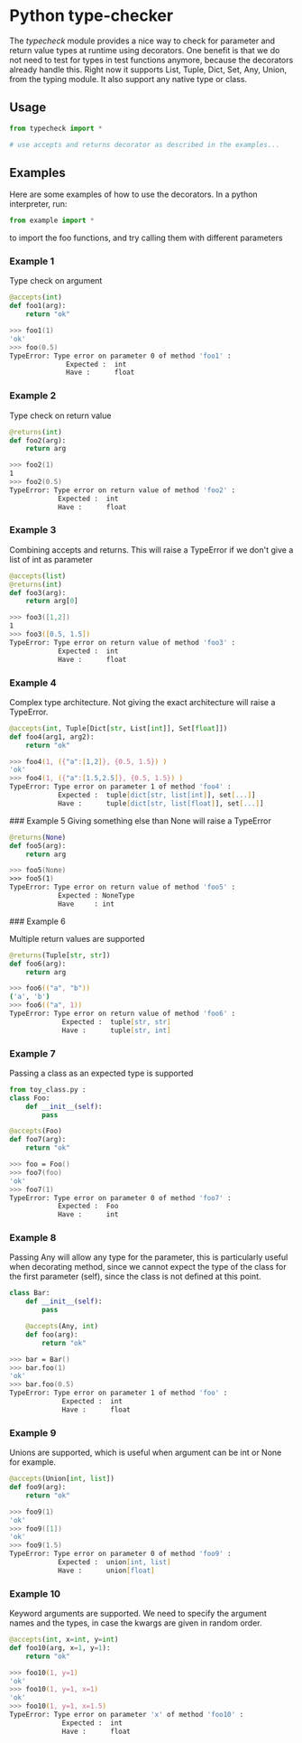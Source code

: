 # Python type-checker

The *typecheck* module provides a nice way to check for parameter and return value types at runtime using decorators. One benefit is that we do not need to test for types in test functions anymore, because the decorators already handle this. Right now it supports List, Tuple, Dict, Set, Any, Union, from the typing module. It also support any native type or class.

## Usage

```python
from typecheck import *

# use accepts and returns decorator as described in the examples...
```

## Examples

Here are some examples of how to use the decorators. In a python interpreter, run:
```python
from example import *
```
to import the foo functions, and try calling them with different parameters

### Example 1

Type check on argument

```python
@accepts(int)
def foo1(arg):
    return "ok"
```
```zsh
>>> foo1(1)
'ok'
>>> foo(0.5)
TypeError: Type error on parameter 0 of method 'foo1' :
              Expected :  int
              Have :      float
```

### Example 2

Type check on return value

```python
@returns(int)
def foo2(arg):
    return arg
```
```zsh
>>> foo2(1)
1
>>> foo2(0.5)
TypeError: Type error on return value of method 'foo2' :
            Expected :  int
            Have :      float
```
### Example 3

Combining accepts and returns. This will raise a TypeError if we don't give a list of int as parameter

```python
@accepts(list)
@returns(int)
def foo3(arg):
    return arg[0]
```
```zsh
>>> foo3([1,2])
1
>>> foo3([0.5, 1.5])
TypeError: Type error on return value of method 'foo3' :
            Expected :  int
            Have :      float
```

### Example 4
Complex type architecture. Not giving the exact architecture will raise a TypeError.
```python
@accepts(int, Tuple[Dict[str, List[int]], Set[float]])
def foo4(arg1, arg2):
    return "ok"
```
```zsh
>>> foo4(1, ({"a":[1,2]}, {0.5, 1.5}) )
'ok'
>>> foo4(1, ({"a":[1.5,2.5]}, {0.5, 1.5}) )
TypeError: Type error on parameter 1 of method 'foo4' :
            Expected :  tuple[dict[str, list[int]], set[...]]
            Have :      tuple[dict[str, list[float]], set[...]]
```

### Example 5
Giving something else than None will raise a TypeError
```python
@returns(None)
def foo5(arg):
    return arg
```
```zsh
>>> foo5(None)
>>> foo5(1)
TypeError: Type error on return value of method 'foo5' :
            Expected : NoneType
            Have     : int
```

### Example 6

Multiple return values are supported

```python
@returns(Tuple[str, str])
def foo6(arg):
    return arg
```
```zsh
>>> foo6(("a", "b"))
('a', 'b')
>>> foo6(("a", 1))
TypeError: Type error on return value of method 'foo6' :
             Expected :  tuple[str, str]
             Have :      tuple[str, int]
```

### Example 7
Passing a class as an expected type is supported
```python
from toy_class.py :
class Foo:
    def __init__(self):
        pass

@accepts(Foo)
def foo7(arg):
    return "ok"
```
```zsh
>>> foo = Foo()
>>> foo7(foo)
'ok'
>>> foo7(1)
TypeError: Type error on parameter 0 of method 'foo7' :
            Expected :  Foo
            Have :      int
```

### Example 8

Passing Any will allow any type for the parameter, this is particularly useful when decorating method, since we cannot expect the type of the class for the first parameter (self), since the class is not defined at this point.

```python
class Bar:
    def __init__(self):
        pass

    @accepts(Any, int)
    def foo(arg):
        return "ok"
```

```zsh
>>> bar = Bar()
>>> bar.foo(1)
'ok'
>>> bar.foo(0.5)
TypeError: Type error on parameter 1 of method 'foo' :
             Expected :  int
             Have :      float
```

### Example 9

Unions are supported, which is useful when argument can be int or None for example.

```python
@accepts(Union[int, list])
def foo9(arg):
    return "ok"
```
```zsh
>>> foo9(1)
'ok'
>>> foo9([1])
'ok'
>>> foo9(1.5)
TypeError: Type error on parameter 0 of method 'foo9' :
            Expected :  union[int, list]
            Have :      union[float]
```

### Example 10

Keyword arguments are supported. We need to specify the argument names and the types, in case the kwargs are given in random order.

```python
@accepts(int, x=int, y=int)
def foo10(arg, x=1, y=1):
    return "ok"
```
```zsh
>>> foo10(1, y=1)
'ok'
>>> foo10(1, y=1, x=1)
'ok'
>>> foo10(1, y=1, x=1.5)
TypeError: Type error on parameter 'x' of method 'foo10' :
             Expected :  int
             Have :      float
```
